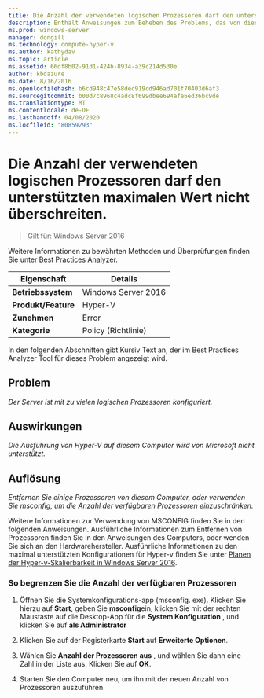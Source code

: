 ```yaml
---
title: Die Anzahl der verwendeten logischen Prozessoren darf den unterstützten maximalen Wert nicht überschreiten.
description: Enthält Anweisungen zum Beheben des Problems, das von dieser Best Practices Analyzer Regel gemeldet wird.
ms.prod: windows-server
manager: dongill
ms.technology: compute-hyper-v
ms.author: kathydav
ms.topic: article
ms.assetid: 66df8b02-91d1-424b-8934-a39c214d530e
author: kbdazure
ms.date: 8/16/2016
ms.openlocfilehash: b6cd948c47e58dec919cd946ad701f70403d6af3
ms.sourcegitcommit: b00d7c8968c4adc8f699dbee694afe6ed36bc9de
ms.translationtype: MT
ms.contentlocale: de-DE
ms.lasthandoff: 04/08/2020
ms.locfileid: "80859293"
---
```

# <a name="the-number-of-logical-processors-in-use-must-not-exceed-the-supported-maximum"></a>Die Anzahl der verwendeten logischen Prozessoren darf den unterstützten maximalen Wert nicht überschreiten.

>Gilt für: Windows Server 2016

Weitere Informationen zu bewährten Methoden und Überprüfungen finden Sie unter [Best Practices Analyzer](https://go.microsoft.com/fwlink/?LinkId=122786).  
  
|Eigenschaft|Details|  
|-|-|  
|**Betriebssystem**|Windows Server 2016|  
|**Produkt/Feature**|Hyper-V|  
|**Zunehmen**|Error|  
|**Kategorie**|Policy (Richtlinie)|  
  
In den folgenden Abschnitten gibt Kursiv Text an, der im Best Practices Analyzer Tool für dieses Problem angezeigt wird.  
  
## <a name="issue"></a>Problem  
  
*Der Server ist mit zu vielen logischen Prozessoren konfiguriert.*  
  
## <a name="impact"></a>Auswirkungen  
  
*Die Ausführung von Hyper-V auf diesem Computer wird von Microsoft nicht unterstützt.*  
  
## <a name="resolution"></a>Auflösung  
  
*Entfernen Sie einige Prozessoren von diesem Computer, oder verwenden Sie msconfig, um die Anzahl der verfügbaren Prozessoren einzuschränken.*  
  
Weitere Informationen zur Verwendung von MSCONFIG finden Sie in den folgenden Anweisungen. Ausführliche Informationen zum Entfernen von Prozessoren finden Sie in den Anweisungen des Computers, oder wenden Sie sich an den Hardwarehersteller. Ausführliche Informationen zu den maximal unterstützten Konfigurationen für Hyper-v finden Sie unter [Planen der Hyper-v-Skalierbarkeit in Windows Server 2016](../plan/Plan-for-Hyper-V-scalability-in-Windows-Server-2016.md).  
  
### <a name="to-limit-the-number-of-available-processors"></a>So begrenzen Sie die Anzahl der verfügbaren Prozessoren  
  
1.  Öffnen Sie die Systemkonfigurations-app (msconfig. exe). Klicken Sie hierzu auf **Start**, geben Sie **msconfig**ein, klicken Sie mit der rechten Maustaste auf die Desktop-App für die **System Konfiguration** , und klicken Sie auf **als Administrator**  
  
2.  Klicken Sie auf der Registerkarte **Start** auf **Erweiterte Optionen**.  
  
3.  Wählen Sie **Anzahl der Prozessoren aus** , und wählen Sie dann eine Zahl in der Liste aus. Klicken Sie auf **OK**.  
  
4.  Starten Sie den Computer neu, um ihn mit der neuen Anzahl von Prozessoren auszuführen.  
  


